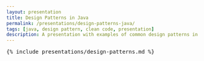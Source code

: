 ```yaml
---
layout: presentation
title: Design Patterns in Java
permalink: /presentations/design-patterns-java/
tags: [java, design pattern, clean code, presentation]
description: A presentation with examples of common design patterns in Java, and some common anti-patterns
---
```


<pre>{% include presentations/design-patterns.md %}</pre>
